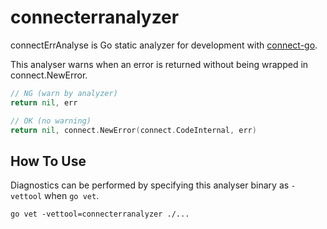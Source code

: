 # connecterranalyzer

connectErrAnalyse is Go static analyzer for development with [connect-go](https://github.com/connectrpc/connect-go).

This analyser warns when an error is returned without being wrapped in connect.NewError.

```go
// NG (warn by analyzer)
return nil, err

// OK (no warning)
return nil, connect.NewError(connect.CodeInternal, err)
```

## How To Use

Diagnostics can be performed by specifying this analyser binary as `-vettool` when `go vet`.

```
go vet -vettool=connecterranalyzer ./...
```
